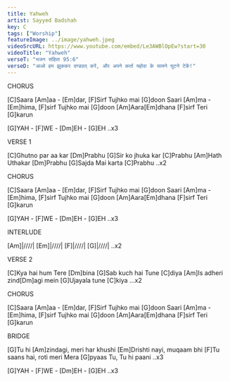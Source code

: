 ```yaml
---
title: Yahweh
artist: Sayyed Badshah
key: C
tags: ["Worship"]
featureImage: ../image/yahweh.jpeg
videoSrcURL: https://www.youtube.com/embed/Le3AWBlOpEw?start=30
videoTitle: "Yahweh"
verseT: "भजन संहिता 95:6"
verseD: "आओ हम झुककर दण्डवत् करें, और अपने कर्ता यहोवा के सामने घुटने टेकें!"
---
```


CHORUS

[C]Saara [Am]aa - [Em]dar, 
[F]Sirf Tujhko mai [G]doon
Saari [Am]ma - [Em]hima, 
[F]sirf Tujhko mai [G]doon
[Am]Aara[Em]dhana [F]sirf Teri [G]karun

[G]YAH - [F]WE - [Dm]EH - [G]EH ..x3


VERSE 1

[C]Ghutno par aa kar [Dm]Prabhu
[G]Sir ko jhuka kar [C]Prabhu
[Am]Hath Uthakar [Dm]Prabhu
[G]Sajda Mai karta [C]Prabhu ..x2


CHORUS

[C]Saara [Am]aa - [Em]dar, 
[F]Sirf Tujhko mai [G]doon
Saari [Am]ma - [Em]hima, 
[F]sirf Tujhko mai [G]doon
[Am]Aara[Em]dhana [F]sirf Teri [G]karun

[G]YAH - [F]WE - [Dm]EH - [G]EH ..x3


INTERLUDE

[Am]|////|  [Em]|////|  [F]|////|  [G]|////| ..x2


VERSE 2

[C]Kya hai hum Tere [Dm]bina
[G]Sab kuch hai Tune [C]diya
[Am]Is adheri zind[Dm]agi mein
[G]Ujayala tune [C]kiya ...x2


CHORUS

[C]Saara [Am]aa - [Em]dar, 
[F]Sirf Tujhko mai [G]doon
Saari [Am]ma - [Em]hima, 
[F]sirf Tujhko mai [G]doon
[Am]Aara[Em]dhana [F]sirf Teri [G]karun

BRIDGE

[G]Tu hi [Am]zindagi, meri har khushi
[Em]Drishti nayi, muqaam bhi
[F]Tu saans hai, roti meri
Mera [G]pyaas Tu, Tu hi paani ..x3

[G]YAH - [F]WE - [Dm]EH - [G]EH ..x3